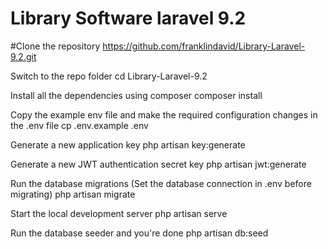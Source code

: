 # Library Software laravel 9.2
 
#Clone the repository
    https://github.com/franklindavid/Library-Laravel-9.2.git

Switch to the repo folder
    cd Library-Laravel-9.2

Install all the dependencies using composer
    composer install

Copy the example env file and make the required configuration changes in the .env file
    cp .env.example .env

Generate a new application key
    php artisan key:generate

Generate a new JWT authentication secret key
    php artisan jwt:generate

Run the database migrations (Set the database connection in .env before migrating)
    php artisan migrate

Start the local development server
    php artisan serve

Run the database seeder and you're done
    php artisan db:seed
